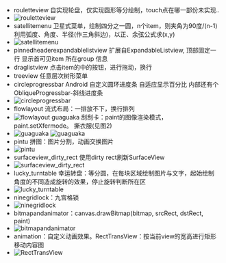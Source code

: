 +  rouletteview 自实现轮盘，仅实现圆形等分绘制，touch点在哪一部份未实现..
+  ![rouletteview](https://github.com/aa86799/images/blob/master/rouletteview.gif)  
+  satellitemenu 卫星式菜单，绘制四分之一圆，n个item，则夹角为90度/(n-1)
    利用弧度、角度、半径(作三角斜边)，以正、余弦公式求(x,y)
+  ![satellitemenu](https://github.com/aa86799/images/blob/master/satellitemenu.gif)
+  pinnedheaderexpandablelistview 扩展自ExpandableListview,
    顶部固定一行 显示首可见item 所在group 信息
+  draglistview 点击item的中的按钮，进行拖动，换行
+  treeview 任意层次树形菜单
+  circleprogressbar Android 自定义圆环进度条 自适应显示百分比
    内部还有个ObliqueProgressbar-斜线进度条
+  ![circleprogressbar](https://github.com/aa86799/images/blob/master/circleprogressbar.gif)
+  flowlayout 流式布局：一排放不下，换行排列
+  ![flowlayout](https://github.com/aa86799/images/blob/master/flowlayout.png)
  guaguaka 刮刮卡：paint的图像渲染模式，paint.setXfermode。 撕衣服(见图2)
+  ![guaguaka](https://github.com/aa86799/images/blob/master/guaguaka1.gif)
   ![guaguaka](https://github.com/aa86799/images/blob/master/guaguaka2.gif)
+  pintu  拼图：图片分割，动画交换图片
+  ![pintu](https://github.com/aa86799/images/blob/master/pintu.gif)
+  surfaceview_dirty_rect 使用dirty rect刷新SurfaceView
+  ![surfaceview_dirty_rect](https://github.com/aa86799/images/blob/master/surfaceview_dirty_rect.gif)
+  lucky_turntable 幸运转盘：等分圆，在每块区域绘制图片与文字，起始绘制角度的不同造成旋转的效果，停止旋转判断所在区
+  ![lucky_turntable](https://github.com/aa86799/images/blob/master/lucky_turntable.gif)
+  ninegridlock：九宫格锁
+  ![ninegridlock](https://github.com/aa86799/images/blob/master/ninegridlock.gif)
+  bitmapandanimator：canvas.drawBitmap(bitmap, srcRect, dstRect, paint)
+  ![bitmapandanimator](https://github.com/aa86799/images/blob/master/bitmapandanimator.gif)
+  animation：自定义动画效果。RectTransView：按当前view的宽高进行矩形移动内容图
+  ![RectTransView](https://github.com/aa86799/images/blob/master/RectTransView.gif)